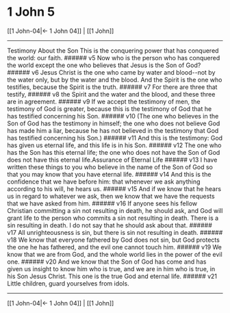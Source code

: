 # 1 John 5

[[1 John-04|← 1 John 04]] | [[1 John]]
***

Testimony About the Son This is the conquering power that has conquered the world: our faith. ###### v5 Now who is the person who has conquered the world except the one who believes that Jesus is the Son of God? ###### v6 Jesus Christ is the one who came by water and blood--not by the water only, but by the water and the blood. And the Spirit is the one who testifies, because the Spirit is the truth. ###### v7 For there are three that testify, ###### v8 the Spirit and the water and the blood, and these three are in agreement. ###### v9 If we accept the testimony of men, the testimony of God is greater, because this is the testimony of God that he has testified concerning his Son. ###### v10 (The one who believes in the Son of God has the testimony in himself; the one who does not believe God has made him a liar, because he has not believed in the testimony that God has testified concerning his Son.) ###### v11 And this is the testimony: God has given us eternal life, and this life is in his Son. ###### v12 The one who has the Son has this eternal life; the one who does not have the Son of God does not have this eternal life.Assurance of Eternal Life ###### v13 I have written these things to you who believe in the name of the Son of God so that you may know that you have eternal life. ###### v14 And this is the confidence that we have before him: that whenever we ask anything according to his will, he hears us. ###### v15 And if we know that he hears us in regard to whatever we ask, then we know that we have the requests that we have asked from him. ###### v16 If anyone sees his fellow Christian committing a sin not resulting in death, he should ask, and God will grant life to the person who commits a sin not resulting in death. There is a sin resulting in death. I do not say that he should ask about that. ###### v17 All unrighteousness is sin, but there is sin not resulting in death. ###### v18 We know that everyone fathered by God does not sin, but God protects the one he has fathered, and the evil one cannot touch him. ###### v19 We know that we are from God, and the whole world lies in the power of the evil one. ###### v20 And we know that the Son of God has come and has given us insight to know him who is true, and we are in him who is true, in his Son Jesus Christ. This one is the true God and eternal life. ###### v21 Little children, guard yourselves from idols.

***
[[1 John-04|← 1 John 04]] | [[1 John]]

